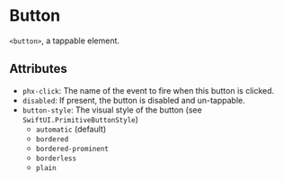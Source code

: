 # Button

`<button>`, a tappable element.

## Attributes

- `phx-click`: The name of the event to fire when this button is clicked.
- `disabled`: If present, the button is disabled and un-tappable.
- `button-style`: The visual style of the button (see `SwiftUI.PrimitiveButtonStyle`)
    - `automatic` (default)
    - `bordered`
    - `bordered-prominent`
    - `borderless`
    - `plain`
